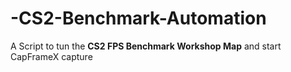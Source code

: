 # -CS2-Benchmark-Automation
A Script to tun the **CS2 FPS Benchmark Workshop Map** and start CapFrameX capture
